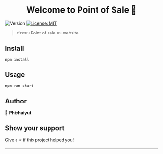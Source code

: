 <h1 align="center">Welcome to Point of Sale 👋</h1>
<p>
  <img alt="Version" src="https://img.shields.io/badge/version-1.0.0-blue.svg?cacheSeconds=2592000" />
  <a href="#" target="_blank">
    <img alt="License: MIT" src="https://img.shields.io/badge/License-MIT-yellow.svg" />
  </a>
</p>

> ทำระบบ Point of sale บน website

## Install

```sh
npm install
```

## Usage

```sh
npm run start
```

## Author

👤 **Phichaiyut**


## Show your support

Give a ⭐️ if this project helped you!

***
